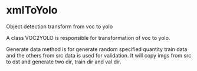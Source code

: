# xmlToYolo
Object detection transform from voc to yolo

A class VOC2YOLO is responsible for transformation of voc to yolo.

Generate data method is for generate random specified quantity train data and the others from src data is used for validation.
It will copy imgs from src to dst and generate two dir, train dir and val dir.
